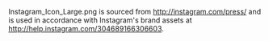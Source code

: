 Instagram_Icon_Large.png is sourced from http://instagram.com/press/ and is used in accordance with Instagram's brand assets at http://help.instagram.com/304689166306603.